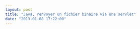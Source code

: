 ```yaml
---
layout: post
title: "Java, renvoyer un fichier binaire via une servlet"
date: "2013-01-08 17:22:00"
---
```

<script src="https://pastebin.com/embed_js/f910uYrD"></script>

<div style="height: 0; overflow: hidden;">java, setContentType, addHeader, HttpServletRequest req, HttpServletResponse resp,Pragma,msword, getServletContext, getRealPath, FileInputStream, ServletOutputStream, IOUtils, copy
</div>
